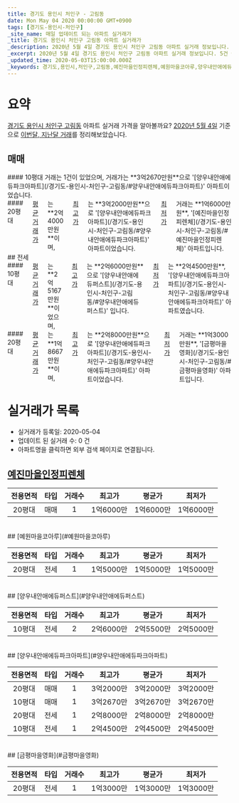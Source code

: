 ```yaml
---
title: 경기도 용인시 처인구 - 고림동
date: Mon May 04 2020 00:00:00 GMT+0900
tags: [경기도-용인시-처인구]
_site_name: 매일 업데이트 되는 아파트 실거래가
_title: 경기도 용인시 처인구 고림동 아파트 실거래가
_description: 2020년 5월 4일 경기도 용인시 처인구 고림동 아파트 실거래 정보입니다. 5건 아파트 정보가 있습니다.
_excerpt: 2020년 5월 4일 경기도 용인시 처인구 고림동 아파트 실거래 정보입니다. 5건 아파트 정보가 있습니다.
_updated_time: 2020-05-03T15:00:00.000Z
_keywords: 경기도,용인시,처인구,고림동,예진마을인정피렌체,예원마을코아루,양우내안애에듀퍼스트,양우내안애에듀파크아파트,금평마을영화
---
```





# 요약
<ins>경기도 용인시 처인구 고림동</ins> 아파트 실거래 가격을 알아볼까요? <ins>2020년 5월 4일</ins> 기준으로 <ins>이번달, 지난달 거래</ins>를 정리해보았습니다.

## 매매
<div class="container">
<div class="six columns" markdown="1">
#### 10평대
거래는 1건이 있었으며, 거래가는 **3억2670만원**으로 '[양우내안애에듀파크아파트](/경기도-용인시-처인구-고림동/#양우내안애에듀파크아파트)' 아파트이었습니다.
</div>
<div class="six columns" markdown="1">
#### 20평대
<ins>평균 거래가</ins>는 **2억4000만원**이며, <ins>최고가</ins>는 **3억2000만원**으로 '[양우내안애에듀파크아파트](/경기도-용인시-처인구-고림동/#양우내안애에듀파크아파트)' 아파트이었습니다. <ins>최저가</ins> 거래는 **1억6000만원**, '[예진마을인정피렌체](/경기도-용인시-처인구-고림동/#예진마을인정피렌체)' 아파트입니다.
</div>
</div>
## 전세
<div class="container">
<div class="six columns" markdown="1">
#### 10평대
<ins>평균 거래가</ins>는 **2억5167만원**이었으며, <ins>최고가</ins>는 **2억6000만원**으로 '[양우내안애에듀퍼스트](/경기도-용인시-처인구-고림동/#양우내안애에듀퍼스트)' 입니다. <ins>최저가</ins>는 **2억4500만원**, '[양우내안애에듀파크아파트](/경기도-용인시-처인구-고림동/#양우내안애에듀파크아파트)' 아파트였습니다.
</div>
<div class="six columns" markdown="1">
#### 20평대
<ins>평균 거래가</ins>는 **1억8667만원**이며, <ins>최고가</ins>는 **2억8000만원**으로 '[양우내안애에듀파크아파트](/경기도-용인시-처인구-고림동/#양우내안애에듀파크아파트)' 아파트이었습니다. <ins>최저가</ins> 거래는 **1억3000만원**, '[금평마을영화](/경기도-용인시-처인구-고림동/#금평마을영화)' 아파트입니다.
</div>
</div>



# 실거래가 목록
- 실거래가 등록일: 2020-05-04
- 업데이트 된 실거래 수: 0 건
- 아파트명을 클릭하면 외부 검색 페이지로 연결됩니다.

## [예진마을인정피렌체](#예진마을인정피렌체)

|전용면적|타입|거래수|최고가|평균가|최저가|
|:---:|:---:|:---:|:---:|:---:|:---:|
|20평대|<span class="deal-type-1">매매</span>|1|1억6000만|1억6000만|1억6000만|

<br/>
## [예원마을코아루](#예원마을코아루)

|전용면적|타입|거래수|최고가|평균가|최저가|
|:---:|:---:|:---:|:---:|:---:|:---:|
|20평대|<span class="deal-type-2">전세</span>|1|1억5000만|1억5000만|1억5000만|

<br/>
## [양우내안애에듀퍼스트](#양우내안애에듀퍼스트)

|전용면적|타입|거래수|최고가|평균가|최저가|
|:---:|:---:|:---:|:---:|:---:|:---:|
|10평대|<span class="deal-type-2">전세</span>|2|2억6000만|2억5500만|2억5000만|

<br/>
## [양우내안애에듀파크아파트](#양우내안애에듀파크아파트)

|전용면적|타입|거래수|최고가|평균가|최저가|
|:---:|:---:|:---:|:---:|:---:|:---:|
|20평대|<span class="deal-type-1">매매</span>|1|3억2000만|3억2000만|3억2000만|
|10평대|<span class="deal-type-1">매매</span>|1|3억2670만|3억2670만|3억2670만|
|20평대|<span class="deal-type-2">전세</span>|1|2억8000만|2억8000만|2억8000만|
|10평대|<span class="deal-type-2">전세</span>|1|2억4500만|2억4500만|2억4500만|

<br/>
## [금평마을영화](#금평마을영화)

|전용면적|타입|거래수|최고가|평균가|최저가|
|:---:|:---:|:---:|:---:|:---:|:---:|
|20평대|<span class="deal-type-2">전세</span>|1|1억3000만|1억3000만|1억3000만|

<br/>



